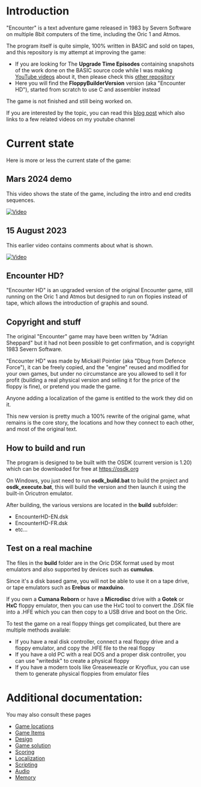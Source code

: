 # Introduction
"Encounter" is a text adventure game released in 1983 by Severn Software on multiple 8bit computers of the time, including the Oric 1 and Atmos.

The program itself is quite simple, 100% written in BASIC and sold on tapes, and this repository is my attempt at improving the game:
- If you are looking for The **Upgrade Time Episodes** containing snapshots of the work done on the BASIC source code while I was making [YouTube videos](https://www.youtube.com/playlist?list=PLuBEOCYVlum9cOkshSXEkOxALYoe3LVXz) about it, then please check this [other repository](https://github.com/Dhebug/Encounter-BASIC-version-)
- Here you will find the **FloppyBuilderVersion** version (aka "Encounter HD"), started from scratch to use C and assembler instead

The game is not finished and still being worked on.

If you are interested by the topic, you can read this [blog post](https://blog.defence-force.org/index.php?page=articles&ref=ART85) which also links to a few related videos on my youtube channel

# Current state
Here is more or less the current state of the game: 
## Mars 2024 demo
This video shows the state of the game, including the intro and end credits sequences.

[![Video](https://img.youtube.com/vi/3C0Pc7iNHjg/0.jpg)](https://www.youtube.com/watch?v=3C0Pc7iNHjg)

## 15 August 2023
This earlier video contains comments about what is shown.

[![Video](https://img.youtube.com/vi/WaXdzZ_ehY8/0.jpg)](https://www.youtube.com/watch?v=WaXdzZ_ehY8)


## Encounter HD?
"Encounter HD" is an upgraded version of the original Encounter game, still running on the Oric 1 and Atmos but designed to run on flopies instead of tape, which allows the introduction of graphis and sound.

## Copyright and stuff
The original "Encounter" game may have been written by "Adrian Sheppard" but it had not been possible to get confirmation, and is copyright 1983 Severn Software.

"Encounter HD" was made by Mickaël Pointier (aka "Dbug from Defence Force"), it can be freely copied, and the "engine" reused and modified for your own games, but under no circumstance are you allowed to sell it for profit (building a real physical version and selling it for the price of the floppy is fine), or pretend you made the game.

Anyone adding a localization of the game is entitled to the work they did on it.

This new version is pretty much a 100% rewrite of the original game, what remains is the core story, the locations and how they connect to each other, and most of the original text.

## How to build and run
The program is designed to be built with the OSDK (current version is 1.20) which can be downloaded for free at https://osdk.org

On Windows, you just need to run **osdk_build.bat** to build the project and **osdk_execute.bat**, this will build the version and then launch it using the built-in Oricutron emulator.

After building, the various versions are located in the **build** subfolder:
* EncounterHD-EN.dsk
* EncounterHD-FR.dsk
* etc...

## Test on a real machine
The files in the **build** folder are in the Oric DSK format used by most emulators and also supported by devices such as **cumulus**.

Since it's a disk based game, you will not be able to use it on a tape drive, or tape emulators such as **Erebus** or **maxduino**.

If you own a **Cumana Reborn** or have a **Microdisc** drive with a **Gotek** or **HxC** floppy emulator, then you can use the HxC tool to convert the .DSK file into a .HFE which you can then copy to a USB drive and boot on the Oric.

To test the game on a real floppy things get complicated, but there are multiple methods availale:
* If you have a real disk controller, connect a real floppy drive and a floppy emulator, and copy the .HFE file to the real floppy
* If you have a old PC with a real DOS and a proper disk controller, you can use "writedsk" to create a physical floppy
* If you have a modern tools like Greaseweazle or Kryoflux, you can use them to generate physical floppies from emulator files


# Additional documentation:
You may also consult these pages
- [Game locations](documentation/locations.md)
- [Game Items](documentation/items.md)
- [Design](documentation/design.md)
- [Game solution](documentation/solution.md)
- [Scoring](documentation/scoring.md)
- [Localization](documentation/localization.md)
- [Scripting](documentation/scripting.md)
- [Audio](documentation/audio.md)
- [Memory](documentation/memory.md)
